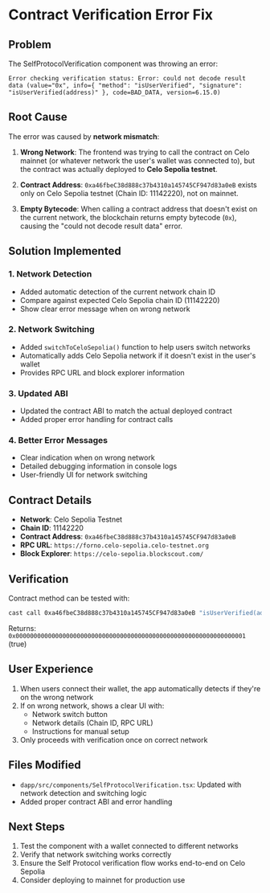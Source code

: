 # Contract Verification Error Fix

## Problem
The SelfProtocolVerification component was throwing an error:
```
Error checking verification status: Error: could not decode result data (value="0x", info={ "method": "isUserVerified", "signature": "isUserVerified(address)" }, code=BAD_DATA, version=6.15.0)
```

## Root Cause
The error was caused by **network mismatch**:

1. **Wrong Network**: The frontend was trying to call the contract on Celo mainnet (or whatever network the user's wallet was connected to), but the contract was actually deployed to **Celo Sepolia testnet**.

2. **Contract Address**: `0xa46fbeC38d888c37b4310a145745CF947d83a0eB` exists only on Celo Sepolia testnet (Chain ID: 11142220), not on mainnet.

3. **Empty Bytecode**: When calling a contract address that doesn't exist on the current network, the blockchain returns empty bytecode (`0x`), causing the "could not decode result data" error.

## Solution Implemented

### 1. Network Detection
- Added automatic detection of the current network chain ID
- Compare against expected Celo Sepolia chain ID (11142220)
- Show clear error message when on wrong network

### 2. Network Switching
- Added `switchToCeloSepolia()` function to help users switch networks
- Automatically adds Celo Sepolia network if it doesn't exist in the user's wallet
- Provides RPC URL and block explorer information

### 3. Updated ABI
- Updated the contract ABI to match the actual deployed contract
- Added proper error handling for contract calls

### 4. Better Error Messages
- Clear indication when on wrong network
- Detailed debugging information in console logs
- User-friendly UI for network switching

## Contract Details
- **Network**: Celo Sepolia Testnet
- **Chain ID**: 11142220
- **Contract Address**: `0xa46fbeC38d888c37b4310a145745CF947d83a0eB`
- **RPC URL**: `https://forno.celo-sepolia.celo-testnet.org`
- **Block Explorer**: `https://celo-sepolia.blockscout.com/`

## Verification
Contract method can be tested with:
```bash
cast call 0xa46fbeC38d888c37b4310a145745CF947d83a0eB "isUserVerified(address)" "0x22861655b864Bdb2675F56CDa9D35EE2a2d6bF3c" --rpc-url https://forno.celo-sepolia.celo-testnet.org
```

Returns: `0x0000000000000000000000000000000000000000000000000000000000000001` (true)

## User Experience
1. When users connect their wallet, the app automatically detects if they're on the wrong network
2. If on wrong network, shows a clear UI with:
   - Network switch button
   - Network details (Chain ID, RPC URL)
   - Instructions for manual setup
3. Only proceeds with verification once on correct network

## Files Modified
- `dapp/src/components/SelfProtocolVerification.tsx`: Updated with network detection and switching logic
- Added proper contract ABI and error handling

## Next Steps
1. Test the component with a wallet connected to different networks
2. Verify that network switching works correctly
3. Ensure the Self Protocol verification flow works end-to-end on Celo Sepolia
4. Consider deploying to mainnet for production use